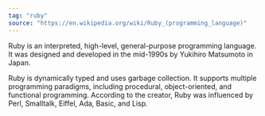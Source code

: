 ```yaml
---
tag: "ruby"
source: "https://en.wikipedia.org/wiki/Ruby_(programming_language)"
---
```


Ruby is an interpreted, high-level, general-purpose programming language. It was designed and developed in the mid-1990s by Yukihiro Matsumoto in Japan.

Ruby is dynamically typed and uses garbage collection. It supports multiple programming paradigms, including procedural, object-oriented, and functional programming. According to the creator, Ruby was influenced by Perl, Smalltalk, Eiffel, Ada, Basic, and Lisp.
